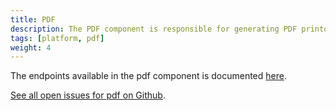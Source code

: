 ```yaml
---
title: PDF
description: The PDF component is responsible for generating PDF printouts for submitted instances of an app.
tags: [platform, pdf]
weight: 4
---
```


The endpoints available in the pdf component is documented [here](/technology/architecture/components/application/construction/altinn-platform/pdf).

[See all open issues for pdf on Github](https://github.com/Altinn/altinn-studio/labels/area%2Fprintout).